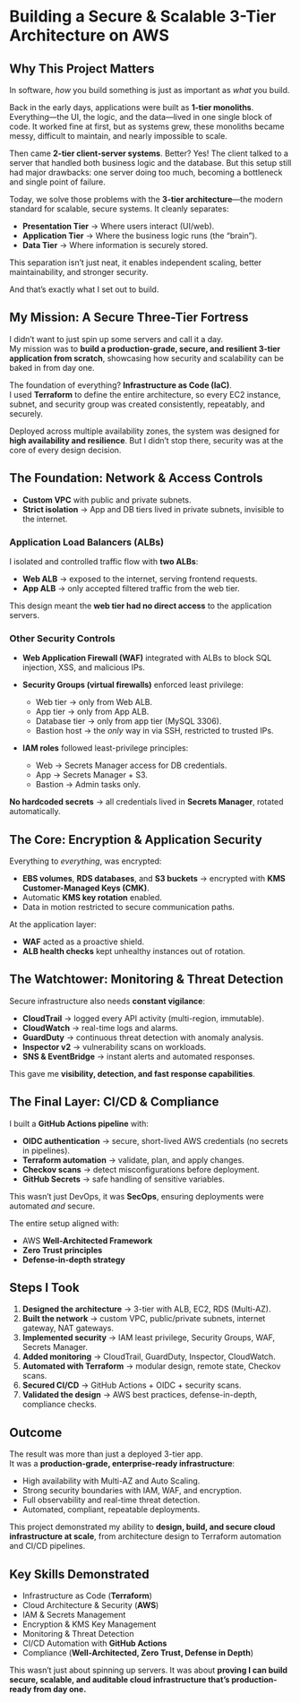 # Building a Secure & Scalable 3-Tier Architecture on AWS 

## Why This Project Matters

In software, *how* you build something is just as important as *what* you build.

Back in the early days, applications were built as **1-tier monoliths**. Everything—the UI, the logic, and the data—lived in one single block of code. It worked fine at first, but as systems grew, these monoliths became messy, difficult to maintain, and nearly impossible to scale.

Then came **2-tier client-server systems**. Better? Yes! The client talked to a server that handled both business logic and the database. But this setup still had major drawbacks: one server doing too much, becoming a bottleneck and single point of failure.

Today, we solve those problems with the **3-tier architecture**—the modern standard for scalable, secure systems. It cleanly separates:

- **Presentation Tier** → Where users interact (UI/web).  
- **Application Tier** → Where the business logic runs (the “brain”).  
- **Data Tier** → Where information is securely stored.  

This separation isn’t just neat, it enables independent scaling, better maintainability, and stronger security.

And that’s exactly what I set out to build.

## My Mission: A Secure Three-Tier Fortress

I didn’t want to just spin up some servers and call it a day.  
My mission was to **build a production-grade, secure, and resilient 3-tier application from scratch**, showcasing how security and scalability can be baked in from day one.

The foundation of everything? **Infrastructure as Code (IaC)**.  
I used **Terraform** to define the entire architecture, so every EC2 instance, subnet, and security group was created consistently, repeatably, and securely.  

Deployed across multiple availability zones, the system was designed for **high availability and resilience**. But I didn’t stop there, security was at the core of every design decision.

## The Foundation: Network & Access Controls

- **Custom VPC** with public and private subnets.  
- **Strict isolation** → App and DB tiers lived in private subnets, invisible to the internet.  

### Application Load Balancers (ALBs)

I isolated and controlled traffic flow with **two ALBs**:

- **Web ALB** → exposed to the internet, serving frontend requests.  
- **App ALB** → only accepted filtered traffic from the web tier.  

This design meant the **web tier had no direct access** to the application servers.  

### Other Security Controls

- **Web Application Firewall (WAF)** integrated with ALBs to block SQL injection, XSS, and malicious IPs.  
- **Security Groups (virtual firewalls)** enforced least privilege:
  - Web tier → only from Web ALB.  
  - App tier → only from App ALB.  
  - Database tier → only from app tier (MySQL 3306).  
  - Bastion host → the *only* way in via SSH, restricted to trusted IPs.  

- **IAM roles** followed least-privilege principles:
  - Web → Secrets Manager access for DB credentials.  
  - App → Secrets Manager + S3.  
  - Bastion → Admin tasks only.  

**No hardcoded secrets** → all credentials lived in **Secrets Manager**, rotated automatically.  

## The Core: Encryption & Application Security

Everything to *everything*, was encrypted:

- **EBS volumes**, **RDS databases**, and **S3 buckets** → encrypted with **KMS Customer-Managed Keys (CMK)**.  
- Automatic **KMS key rotation** enabled.  
- Data in motion restricted to secure communication paths.  

At the application layer:

- **WAF** acted as a proactive shield.  
- **ALB health checks** kept unhealthy instances out of rotation.  

## The Watchtower: Monitoring & Threat Detection

Secure infrastructure also needs **constant vigilance**:

- **CloudTrail** → logged every API activity (multi-region, immutable).  
- **CloudWatch** → real-time logs and alarms.  
- **GuardDuty** → continuous threat detection with anomaly analysis.  
- **Inspector v2** → vulnerability scans on workloads.  
- **SNS & EventBridge** → instant alerts and automated responses.  

This gave me **visibility, detection, and fast response capabilities**.

## The Final Layer: CI/CD & Compliance

I built a **GitHub Actions pipeline** with:

- **OIDC authentication** → secure, short-lived AWS credentials (no secrets in pipelines).  
- **Terraform automation** → validate, plan, and apply changes.  
- **Checkov scans** → detect misconfigurations before deployment.  
- **GitHub Secrets** → safe handling of sensitive variables.  

This wasn’t just DevOps, it was **SecOps**, ensuring deployments were automated *and* secure.  

The entire setup aligned with:

- AWS **Well-Architected Framework**  
- **Zero Trust principles**  
- **Defense-in-depth strategy**  

## Steps I Took

1. **Designed the architecture** → 3-tier with ALB, EC2, RDS (Multi-AZ).  
2. **Built the network** → custom VPC, public/private subnets, internet gateway, NAT gateways.  
3. **Implemented security** → IAM least privilege, Security Groups, WAF, Secrets Manager.  
4. **Added monitoring** → CloudTrail, GuardDuty, Inspector, CloudWatch.  
5. **Automated with Terraform** → modular design, remote state, Checkov scans.  
6. **Secured CI/CD** → GitHub Actions + OIDC + security scans.  
7. **Validated the design** → AWS best practices, defense-in-depth, compliance checks.  

## Outcome

The result was more than just a deployed 3-tier app.  
It was a **production-grade, enterprise-ready infrastructure**:

- High availability with Multi-AZ and Auto Scaling.  
- Strong security boundaries with IAM, WAF, and encryption.  
- Full observability and real-time threat detection.  
- Automated, compliant, repeatable deployments.  

This project demonstrated my ability to **design, build, and secure cloud infrastructure at scale**, from architecture design to Terraform automation and CI/CD pipelines.

## Key Skills Demonstrated

- Infrastructure as Code (**Terraform**)  
- Cloud Architecture & Security (**AWS**)  
- IAM & Secrets Management  
- Encryption & KMS Key Management  
- Monitoring & Threat Detection  
- CI/CD Automation with **GitHub Actions**  
- Compliance (**Well-Architected, Zero Trust, Defense in Depth**)  

This wasn’t just about spinning up servers. It was about **proving I can build secure, scalable, and auditable cloud infrastructure that’s production-ready from day one.**
